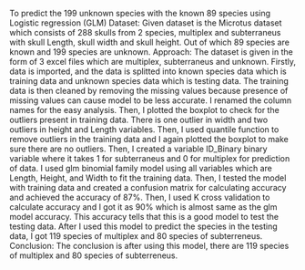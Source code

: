 To predict the 199 unknown species with the known 89 species using Logistic regression (GLM)
Dataset: Given dataset is the Microtus dataset which consists of 288 skulls from 2 species, multiplex and subterraneus with skull Length, skull width and skull height. Out of which 89 species are known and 199 species are unknown. 
Approach: The dataset is given in the form of 3 excel files which are multiplex, subterraneus and unknown. Firstly, data is imported, and the data is splitted into known species data which is training data and unknown species data which is testing data. The training data is then cleaned by removing the missing values because presence of missing values can cause model to be less accurate. I renamed the column names for the easy analysis. Then, I plotted the boxplot to check for the outliers present in training data. There is one outlier in width and two outliers in height and Length variables. Then, I used quantile function to remove outliers in the training data and I again plotted the boxplot to make sure there are no outliers. Then, I created a variable ID_Binary binary variable where it takes 1 for subterraneus and 0 for multiplex for prediction of data. I used glm binomial family model using all variables which are Length, Height, and Width to fit the training data. Then, I tested the model with training data and created a confusion matrix for calculating accuracy and achieved the accuracy of 87%. Then, I used K cross validation to calculate accuracy and I got it as 90% which is almost same as the glm model accuracy. This accuracy tells that this is a good model to test the testing data. After I used this model to predict the species in the testing data, I got 119 species of multiplex and 80 species of subterreneus. 
Conclusion: The conclusion is after using this model, there are 119 species of multiplex and 80 species of subterreneus.

